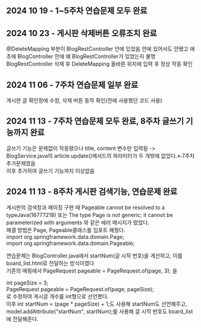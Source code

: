 2024 10 19 - 1~5주차 연습문제 모두 완료<br/>
-----------------------------------------------------

2024 10 23 - 게시판 삭제버튼 오류조치 완료<br/>
-----------------------------------------------------
@DeleteMapping 부분이 BlogRestController 안에 있었음 안에 있어서도 안됐고 애초에 BlogController 안에 왜 BlogRestController가 있었는지 불명
BlogRestController 삭제 후 DeleteMapping 올바른 위치에 입력 후 정상 작동 확인

2024 11 06 - 7주차 연습문제 일부 완료<br/>
-----------------------------------------------------
게시판 글 확인창에 수정, 삭제 버튼 동작 확인(전에 사용했던 코드 사용)

2024 11 13 - 7주차 연습문제 모두 완료, 8주차 글쓰기 기능까지 완료<br/>
-----------------------------------------------------
글쓰기 기능은 문제없이 작동됐으나 title, content 변수만 입력됨 -> BlogService.java의 article.update()메서드의 파라미터가 두 개밖에 없었다.←7주차 추가문제였음</br>
이후 추가하여 글쓰기 기능까지 이상없음

2024 11 13 - 8주차 게시판 검색기능, 연습문제 완료<br/>
-----------------------------------------------------
게시판의 검색창과 페이징 구현 때 Pageable cannot be resolved to a typeJava(16777218) 또는 The type Page is not generic; it cannot be parameterized with arguments <Board> 와 같은 에러 메시지가 떴었다.</br>
해결 방법은 Page, Pageable클래스를 임포트 해줬다.</br>
import org.springframework.data.domain.Page;</br>
import org.springframework.data.domain.Pageable;</br>

연습문제는 BlogController.java에서 startNum(글 시작 번호)을 계산하고, 이를 board_list.html로 전달하는 방식이였다</br>
기존의 매핑에서 PageRequest pageable = PageRequest.of(page, 3); 을</br>

int pageSize = 3;</br>
PageRequest pageable = PageRequest.of(page, pageSize);</br>로 수정하여 게시글 개수를 int형으로 선언했다.</br>이후 int startNum = (page * pageSize) + 1;도 사용해 startNum도 선언해주고,</br>
model.addAttribute("startNum", startNum);를 사용해 글 시작 번호도 board_list에 전달해준다.
